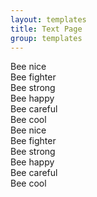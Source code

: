 ```yaml
---
layout: templates
title: Text Page
group: templates
---
```


<div id="playground" class="display-full">
        <section class="example">
            <div class="container">
                <div class="row">
                    <div class="col-xs-12 col-sm-6 col-md-3 col-lg-2">
                        Bee nice
                    </div>
                    <div class="col-xs-12 col-sm-6 col-md-3 col-lg-2">
                        Bee fighter
                    </div>
                    <div class="col-xs-12 col-sm-6 col-md-3 col-lg-2">
                        Bee strong
                    </div>
                    <div class="col-xs-12 col-sm-6 col-md-3 col-lg-2">
                        Bee happy
                    </div>
                    <div class="col-xs-12 col-sm-6 col-md-3 col-lg-2">
                        Bee careful
                    </div>
                    <div class="col-xs-12 col-sm-6 col-md-3 col-lg-2">
                        Bee cool
                    </div>
                </div>
            </div>
        </section>
        <section class="example">
            <div class="col-xs-12 col-sm-6 col-md-3 col-lg-2">
                Bee nice
            </div>
            <div class="col-xs-12 col-sm-6 col-md-3 col-lg-2">
                Bee fighter
            </div>
            <div class="col-xs-12 col-sm-6 col-md-3 col-lg-2">
                Bee strong
            </div>
            <div class="col-xs-12 col-sm-6 col-md-3 col-lg-2">
                Bee happy
            </div>
            <div class="col-xs-12 col-sm-6 col-md-3 col-lg-2">
                Bee careful
            </div>
            <div class="col-xs-12 col-sm-6 col-md-3 col-lg-2">
                Bee cool
            </div>
        </section>
    </div>